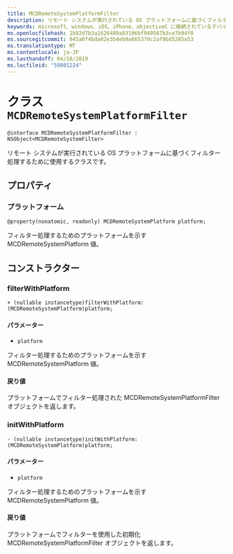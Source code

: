 ```yaml
---
title: MCDRemoteSystemPlatformFilter
description: リモート システムが実行されている OS プラットフォームに基づくフィルター処理するために使用するクラスです。
keywords: microsoft、windows、iOS、iPhone、objectiveC に接続されているデバイス、プロジェクトのローマ
ms.openlocfilehash: 1b82d7b3a1626489a83196bf949567b3ce7b94f0
ms.sourcegitcommit: 945a0f4bda02e3b4eb9a665379c2af9bd5285a53
ms.translationtype: MT
ms.contentlocale: ja-JP
ms.lasthandoff: 04/18/2019
ms.locfileid: "59801224"
---
```

# <a name="class-mcdremotesystemplatformfilter"></a>クラス `MCDRemoteSystemPlatformFilter` 

```
@interface MCDRemoteSystemPlatformFilter : NSObject<MCDRemoteSystemFilter> 
```  

リモート システムが実行されている OS プラットフォームに基づくフィルター処理するために使用するクラスです。

## <a name="properties"></a>プロパティ

### <a name="platform"></a>プラットフォーム
`@property(nonatomic, readonly) MCDRemoteSystemPlatform platform;`

フィルター処理するためのプラットフォームを示す MCDRemoteSystemPlatform 値。

## <a name="constructors"></a>コンストラクター

### <a name="filterwithplatform"></a>filterWithPlatform
`+ (nullable instancetype)filterWithPlatform:(MCDRemoteSystemPlatform)platform;`

#### <a name="parameters"></a>パラメーター 
* `platform` 

フィルター処理するためのプラットフォームを示す MCDRemoteSystemPlatform 値。

#### <a name="returns"></a>戻り値
プラットフォームでフィルター処理された MCDRemoteSystemPlatformFilter オブジェクトを返します。

### <a name="initwithplatform"></a>initWithPlatform
`- (nullable instancetype)initWithPlatform:(MCDRemoteSystemPlatform)platform;`

#### <a name="parameters"></a>パラメーター 
* `platform` 

フィルター処理するためのプラットフォームを示す MCDRemoteSystemPlatform 値。

#### <a name="returns"></a>戻り値
プラットフォームでフィルターを使用した初期化 MCDRemoteSystemPlatformFilter オブジェクトを返します。